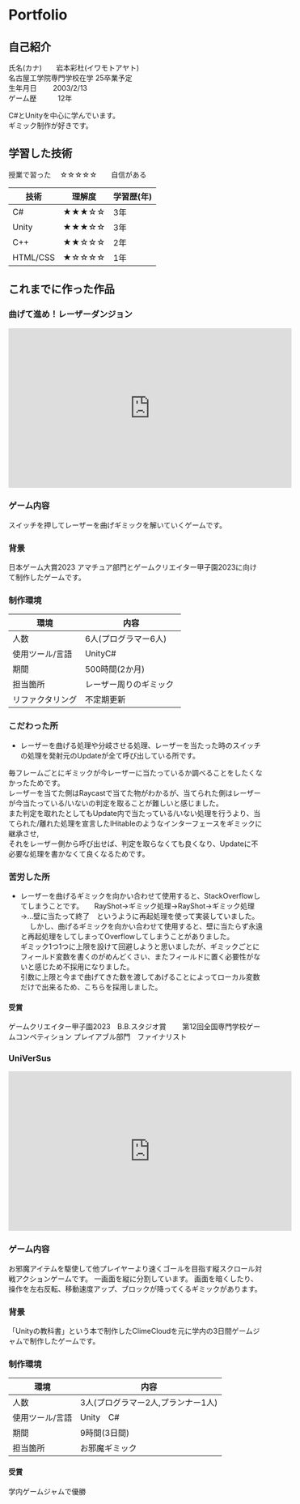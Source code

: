 # Portfolio

## 自己紹介
氏名(カナ)　　岩本彩杜(イワモトアヤト)  
名古屋工学院専門学校在学 25卒業予定  
生年月日　　 2003/2/13   
ゲーム歴　　　12年  

C#とUnityを中心に学んでいます。  
ギミック制作が好きです。

## 学習した技術  

授業で習った　 ☆☆☆☆☆　　自信がある  

| 技術     | 理解度 | 学習歴(年) |
|----------|--------|-----------|
| C#       | ★★★☆☆  | 3年        |
| Unity    | ★★★☆☆  | 3年        |
| C++      | ★★☆☆☆  | 2年        |
| HTML/CSS | ★☆☆☆☆  | 1年        |


## これまでに作った作品
### 曲げて進め！レーザーダンジョン
<iframe width="560" height="315" src="https://www.youtube.com/embed/vAu2sqNFRJk?si=jxL4nvV1QPAkAsC1" title="YouTube video player" frameborder="0" allow="accelerometer; autoplay; clipboard-write; encrypted-media; gyroscope; picture-in-picture; web-share" allowfullscreen></iframe>

### ゲーム内容
スイッチを押してレーザーを曲げギミックを解いていくゲームです。

### 背景　　
日本ゲーム大賞2023 アマチュア部門とゲームクリエイター甲子園2023に向けて制作したゲームです。

### 制作環境

| 環境         | 内容                   |
|--------------|-----------------------|
| 人数         | 6人(プログラマー6人)   |
| 使用ツール/言語 | UnityC#             |
| 期間         | 500時間(2か月)　　　　 |
| 担当箇所     | レーザー周りのギミック  |
|リファクタリング|不定期更新|  

### こだわった所
- レーザーを曲げる処理や分岐させる処理、レーザーを当たった時のスイッチの処理を発射元のUpdateが全て呼び出している所です。

毎フレームごとにギミックが今レーザーに当たっているか調べることをしたくなかったためです。  
レーザーを当てた側はRaycastで当てた物がわかるが、当てられた側はレーザーが今当たっている/いないの判定を取ることが難しいと感じました。  
また判定を取れたとしてもUpdate内で当たっている/いない処理を行うより、当てられた/離れた処理を宣言したIHitableのようなインターフェースをギミックに継承させ,   
それをレーザー側から呼び出せば、判定を取らなくても良くなり、Updateに不必要な処理を書かなくて良くなるためです。  

### 苦労した所
- レーザーを曲げるギミックを向かい合わせて使用すると、StackOverflowしてしまうことです。
　
RayShot→ギミック処理→RayShot→ギミック処理→...壁に当たって終了　というように再起処理を使って実装していました。  　
しかし、曲げるギミックを向かい合わせて使用すると、壁に当たらず永遠と再起処理をしてしまってOverflowしてしまうことがありました。  
ギミック1つ1つに上限を設けて回避しようと思いましたが、ギミックごとにフィールド変数を書くのがめんどくさい、またフィールドに置く必要性がないと感じため不採用になりました。  
引数に上限と今まで曲げてきた数を渡してあげることによってローカル変数だけで出来るため、こちらを採用しました。  

#### 受賞
ゲームクリエイター甲子園2023　B.B.スタジオ賞　　
第12回全国専門学校ゲームコンペティション プレイアブル部門　ファイナリスト　　

### UniVerSus
<iframe width="560" height="315" src="https://www.youtube.com/embed/qqtdCZ1KiGo?si=CnDBOZUkjC-QWpYU" title="YouTube video player" frameborder="0" allow="accelerometer; autoplay; clipboard-write; encrypted-media; gyroscope; picture-in-picture; web-share" allowfullscreen></iframe>

### ゲーム内容　　
お邪魔アイテムを駆使して他プレイヤーより速くゴールを目指す縦スクロール対戦アクションゲームです。
一画面を縦に分割しています。
画面を暗くしたり、操作を左右反転、移動速度アップ、ブロックが降ってくるギミックがあります。

### 背景
「Unityの教科書」という本で制作したClimeCloudを元に学内の3日間ゲームジャムで制作したゲームです。

### 制作環境

| 環境         | 内容                    |
|------------|-------------------------|
| 人数         | 3人(プログラマー2人,プランナー1人) |
| 使用ツール/言語 | Unity　C#                |
| 期間         | 9時間(3日間)              |
| 担当箇所     | お邪魔ギミック               |

#### 受賞
学内ゲームジャムで優勝

### 
